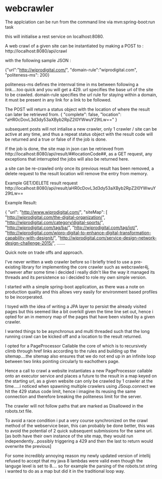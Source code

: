 # webcrawler

The applciation can be run from the command line via mvn:spring-boot:run task

this will initialise a rest service on localhost:8080.

A web crawl of a given site can be instantiated by making a POST to :
http://localhost:8080/api/crawl

with the following sample JSON :

{"url":"http://wiprodigital.com/",
 "domain-rule":"wiprodigital.com",
 "politeness-ms": 200}

politeness-ms defines the internval time in ms between following a link....too quick and you will get a 429.
url specifies the base url of the site to be crawled.
domain-rule specifies the url rule for staying within a domain, it must be present in any link for a link to be followed.

The POST will return a status object with the location of where the result can later be retrieved from.
{
    "complete": false,
    "location": "aHR0cDovL3d3dy53aXByb2RpZ2l0YWwuY29tLw=="
}

subsequent posts will not intialise a new crawler, only 1 crawler / site can be active at any time, and thus a repeat status object with the result code will be returned 
and a true or false of if the job is done.

if the job is done, the site map in json can be retrieved from http://localhost:8080/api/result/##locationCode##, as a GET request, any exceptions that interrupted the jobs will also be returned here.

a site can be re-crawled only once its previous result has been removed, a delete request to the result location will remove the entry from memory.

Example GET/DELETE result request http://localhost:8080/api/result/aHR0cDovL3d3dy53aXByb2RpZ2l0YWwuY29tLw==

Example Result:

{
    "url": "http://www.wiprodigital.com/",
    "siteMap": [
        "http://wiprodigital.com/the-digital-organization/",
        "http://wiprodigital.com/category/digital-sports/",
        "http://wiprodigital.com/tag/ba/",
        "http://wiprodigital.com/tag/iot/",
        "http://wiprodigital.com/wipro-digital-to-enhance-digital-transformation-capability-with-designit/",
        "http://wiprodigital.com/service-design-network-design-challenge-2015/",
        .......

Quick note on trade offs and approach.

I've never written a web crawler before so I briefly tried to use a pre-existing library for implementing the core crawler such as webcrawler4j, however after some time i decided i really didn't like the way it managed its threads and its persistence so i decided to role my own simple version.

I started with a simple spring-boot application, as there was a note on production quality and this allows very easily for environment based profiles to be incorperated.

I toyed with the idea of writing a JPA layer to persist the already visited pages but this seemed like a bit overkill given the time line set out, hence i opted for an in memory map of the pages that have been visited by a given crawler.

I wanted things to be asynchronus and multi threaded such that the long running crawl can be kicked off and a location to the result returned.

I opted for a PageProcessor Callable the core of which is to recursively climb through href links according to the rules and building up the sitemap....the sitemap also ensures that we do not end up in an infinite loop between two links pointing circularly to eachothers page.

Hence a call to crawl a website instantiates a new PageProcessor callable onto an executor service and places a future to the result in a map keyed on the starting url, as a given website can only be crawled by 1 crawler at the time.....i noticed when spawning multiple crawlers using JSoup.connect we hit the 429 status code limit, hence i imagine its reusing the same connection and therefore breaking the politeness limit for the server.

The crawler will not follow paths that are marked as Disallowed in the robots.txt file.

To avoid a race condition i put a very course synchronized on the crawl method of the webservice bean, this can probably be done better, this was to avoid the potential of 2 quick subsequent submissions for the same url. [as both have their own instance of the site map, they would run independently...possibly triggering a 429 and then the last to return would overwrite the previous]

For some incredibly annoying reason my newly updated version of intellij refused to accept that my java 8 lambdas were valid even though the languge level is set to 8.... so for example the parsing of the robots.txt string i wanted to do as a map but did it in the traditional loop way. 
